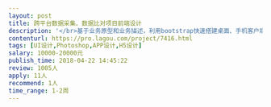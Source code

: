 ```yaml
---                
layout: post       
title: 跨平台数据采集、数据比对项目前端设计           
description: '</br>基于业务原型和业务描述，利用bootstrap快速搭建桌面、手机客户端通用平台前端：</br>一、通用系统管理，包括人员、家庭、组织、权限、岗位等管理；</br>二、可拖拽式条件聚合</br>三、填报类业务表单、图形报表</br>要求：简洁、响应式</br>'     
contenturl: https://pro.lagou.com/project/7416.html      
tags: [UI设计,Photoshop,APP设计,H5设计]            
salary: 10000-20000元          
publish_time: 2018-04-22 14:45:22         
review: 1005人                   
apply: 11人                   
recommend: 1人                   
time_range: 1-2周              
---                 
```

